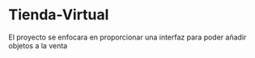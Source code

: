 # Tienda-Virtual
El proyecto se enfocara en proporcionar una interfaz para poder añadir objetos a la venta
